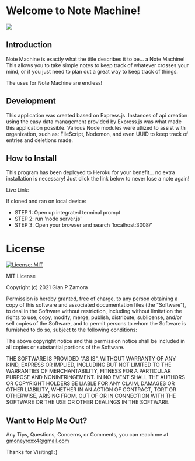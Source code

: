 # Welcome to Note Machine!

<!-- insert video of fucntioning program here -->
![](https://github.com/seddboi/Note-Machine/blob/main/Note%20Taker.gif)

## Introduction
Note Machine is exactly what the title describes it to be... a Note Machine! This allows you to take simple notes to keep track of whatever crosses your mind, or if you just need to plan out a great way to keep track of things. 

The uses for Note Machine are endless!

## Development
This application was created based on Express.js. Instances of api creation using the easy data management provided by Express.js was what made this application possible. Various Node modules were utlized to assist with organization, such as: FileScript, Nodemon, and even UUID to keep track of entries and deletions made.

## How to Install 
This program has been deployed to Heroku for your benefit... no extra installation is necessary! Just click the link below to never lose a note again!

Live Link: 

If cloned and ran on local device:
- STEP 1: Open up integrated terminal prompt
- STEP 2: run 'node server.js'
- STEP 3: Open your browser and search 'localhost:3008/'

# License
[![License: MIT](https://img.shields.io/badge/License-MIT-yellow.svg)](https://opensource.org/licenses/MIT)

MIT License

Copyright (c) 2021 Gian P Zamora

Permission is hereby granted, free of charge, to any person obtaining a copy
of this software and associated documentation files (the "Software"), to deal
in the Software without restriction, including without limitation the rights
to use, copy, modify, merge, publish, distribute, sublicense, and/or sell
copies of the Software, and to permit persons to whom the Software is
furnished to do so, subject to the following conditions:

The above copyright notice and this permission notice shall be included in all
copies or substantial portions of the Software.

THE SOFTWARE IS PROVIDED "AS IS", WITHOUT WARRANTY OF ANY KIND, EXPRESS OR
IMPLIED, INCLUDING BUT NOT LIMITED TO THE WARRANTIES OF MERCHANTABILITY,
FITNESS FOR A PARTICULAR PURPOSE AND NONINFRINGEMENT. IN NO EVENT SHALL THE
AUTHORS OR COPYRIGHT HOLDERS BE LIABLE FOR ANY CLAIM, DAMAGES OR OTHER
LIABILITY, WHETHER IN AN ACTION OF CONTRACT, TORT OR OTHERWISE, ARISING FROM,
OUT OF OR IN CONNECTION WITH THE SOFTWARE OR THE USE OR OTHER DEALINGS IN THE
SOFTWARE.

## Want to Help Me Out?

Any Tips, Questions, Concerns, or Comments, you can reach me at gmoneyroxx4@gmail.com


Thanks for Visiting! :)